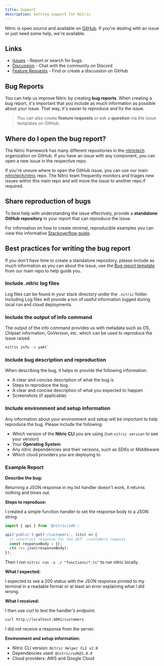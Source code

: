 ```yaml
---
title: Support
description: Getting support for Nitric
---
```


Nitric is open source and available on [GitHub](https://github.com/nitrictech/nitric). If you're dealing with an issue or just need some help, we're available.

## Links

- [Issues](https://github.com/nitrictech/nitric/issues) - Report or search for bugs.
- [Discussion](https://discord.gg/Webemece5C) - Chat with the community on Discord
- [Feature Requests](https://github.com/nitrictech/nitric/discussions) - Find or create a discussion on GitHub

## Bug Reports

You can help us improve Nitric by creating **bug reports**. When creating a bug report, it's important that you include as much information as possible about your issue. That way, it's easier to reproduce and fix the issue.

> You can also create **feature requests** or ask a **question** via the issue templates on GitHub.

## Where do I open the bug report?

The Nitric framework has many different repositories in the [nitrictech](https://github.com/nitrictech) organization on GitHub. If you have an issue with any component, you can open a new issue in the respective repo.

If you're unsure where to open the GitHub issue, you can use our main [nitrictech/nitric](https://github.com/nitrictech/nitric) repo. The Nitric team frequently monitors and triages new issues within this main repo and will move the issue to another repo if required.

## Share reproduction of bugs

To best help with understanding the issue effectively, provide a **standalone GitHub repository** in your report that can reproduce the issue.

For information on how to create minimal, reproducible examples you can view this informative [Stackoverflow guide](https://stackoverflow.com/help/minimal-reproducible-example).

## Best practices for writing the bug report

If you don't have time to create a standalone repository, please include as much information as you can about the issue, use the [Bug report template](https://github.com/nitrictech/nitric/issues/new?assignees=&labels=&template=bug_report.md&title=%27Create%20bug%20report%27) from our main repo to help guide you.

### Include .nitric log files

Log files can be found in your stack directory under the `.nitric` folder.
Including Log files will provide a ton of useful information logged during local run and cloud deployments.

### Include the output of info command

The output of the info command provides us with metadata such as OS, Chipset information, GoVersion, etc. which can be used to reproduce the issue raised.

```bash
nitric info -o yaml`
```

### Include bug description and reproduction

When describing the bug, it helps to provide the following information:

- A clear and concise description of what the bug is
- Steps to reproduce the bug
- A clear and concise description of what you expected to happen
- Screenshots (if applicable)

### Include environment and setup information

Any information about your environment and setup will be important to help reproduce the bug. Please include the following:

- Which version of the **Nitric CLI** you are using (run `nitric version` to see your version)
- Your **Operating System**
- Any nitric dependencies and their versions, such as SDKs or Middleware
- Which cloud providers you are deploying to

### Example Report

**Describe the bug:**

Returning a JSON response in my list handler doesn't work, it returns nothing and times out.

**Steps to reproduce:**

I created a simple function handler to set the response body to a JSON string.

```typescript
import { api } from '@nitric/sdk';

api('public').get('/customers', (ctx) => {
  // construct response for the GET: /customers request
  const responseBody = {};
  ctx.res.json(responseBody);
});
```

Then I run `nitric run -s ./ "functions/*.ts"` to run nitric locally.

**What I expected:**

I expected to see a 200 status with the JSON response printed to my terminal in a readable format or at least an error explaining what I did wrong.

**What I received:**

I then use curl to test the handler's endpoint.

```bash
curl http://localhost:4001/customers
```

I did not receive a response from the server.

**Environment and setup information:**

- Nitric CLI version: `Nitric Helper CLI v2.0`
- Dependencies used: `@nitric/sdk@1.0.0`
- Cloud providers: AWS and Google Cloud

